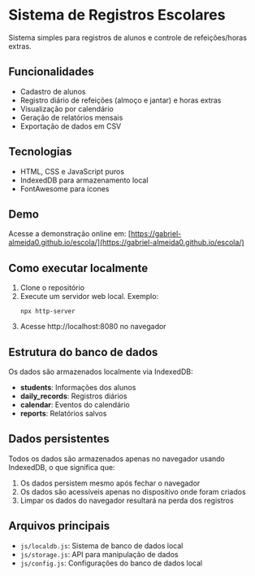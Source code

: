 # Sistema de Registros Escolares

Sistema simples para registros de alunos e controle de refeições/horas extras.

## Funcionalidades

- Cadastro de alunos
- Registro diário de refeições (almoço e jantar) e horas extras
- Visualização por calendário
- Geração de relatórios mensais
- Exportação de dados em CSV

## Tecnologias

- HTML, CSS e JavaScript puros
- IndexedDB para armazenamento local
- FontAwesome para ícones

## Demo

Acesse a demonstração online em: [https://gabriel-almeida0.github.io/escola/](https://gabriel-almeida0.github.io/escola/)

## Como executar localmente

1. Clone o repositório
2. Execute um servidor web local. Exemplo:
   ```
   npx http-server
   ```
3. Acesse http://localhost:8080 no navegador

## Estrutura do banco de dados

Os dados são armazenados localmente via IndexedDB:

- **students**: Informações dos alunos
- **daily_records**: Registros diários
- **calendar**: Eventos do calendário
- **reports**: Relatórios salvos

## Dados persistentes

Todos os dados são armazenados apenas no navegador usando IndexedDB, o que significa que:

1. Os dados persistem mesmo após fechar o navegador
2. Os dados são acessíveis apenas no dispositivo onde foram criados
3. Limpar os dados do navegador resultará na perda dos registros

## Arquivos principais

- `js/localdb.js`: Sistema de banco de dados local
- `js/storage.js`: API para manipulação de dados
- `js/config.js`: Configurações do banco de dados local